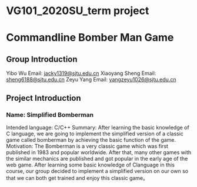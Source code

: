 # VG101_2020SU_term project
# Commandline Bomber Man Game 
## Group Introduction
Yibo Wu Email: jacky1319@sjtu.edu.cn
Xiaoyang Sheng Email: sheng6188@sjtu.edu.cn
Zeyu Yang Email: yangzeyu1026@sjtu.edu.cn
## Project Introduction
### Name: Simplified Bomberman
Intended language: C/C++
Summary: After learning the basic knowledge of C language, we are going to implement the simplified version of a classic game called bomberman by achieving the basic function of the game.
Motivation: The Bomberman is a very classic game which was first published in 1983 and popular worldwide. After that, many other games with the similar mechanics are published and got popular in the early age of the web game. After learning some basic knowledge of Clanguage in this course, our group decided to implement a simplified version on our own so that we can both get trained and enjoy this classic game。

